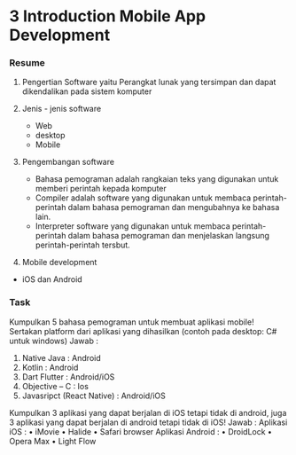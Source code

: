 # 3 Introduction Mobile App Development

### Resume

1. Pengertian Software yaitu Perangkat lunak yang tersimpan dan dapat dikendalikan pada sistem komputer

2. Jenis - jenis software
    * Web
    * desktop
    * Mobile

3. Pengembangan software
    * Bahasa pemograman adalah rangkaian teks yang digunakan untuk memberi perintah kepada komputer
    * Compiler adalah software yang digunakan untuk membaca perintah-perintah dalam bahasa pemograman dan mengubahnya ke bahasa lain.
    * Interpreter software yang digunakan untuk membaca perintah-perintah dalam bahasa pemograman dan menjelaskan langsung perintah-perintah tersbut.

4. Mobile development
- iOS dan Android

### Task

Kumpulkan 5 bahasa pemograman untuk membuat aplikasi mobile! Sertakan platform dari aplikasi yang dihasilkan (contoh pada desktop: C# untuk windows)
Jawab :
1.	Native Java : Android
2.	Kotlin : Android
3.	Dart Flutter : Android/iOS
4.	Objective – C : Ios
5.	Javasripct (React Native) : Android/iOS

Kumpulkan 3 aplikasi yang dapat berjalan di iOS tetapi tidak di android, juga 3 aplikasi yang dapat berjalan di android tetapi tidak di iOS!
Jawab :
Aplikasi iOS :
•	iMovie
•	Halide
•	Safari browser
Aplikasi Android :
•	DroidLock
•	Opera Max
•	Light Flow
